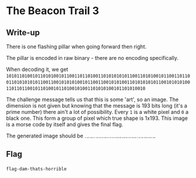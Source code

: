 # The Beacon Trail 3

## Write-up

There is one flashing pillar when going forward then right.

The pillar is encoded in raw binary - there are no encoding specifically.

When decoding it, we get `1010110100101101010010110011011010011010101010110011010100101100110110011010101010110011001010101001011001100101010011010101010110010101010011011011001011010010110100101001101010100101101010010`

The challenge message tells us that this is some 'art', so an image. The dimension is not given but knowing that the message is 193 bits long (it's a prime number) there ain't a lot of possibility. Every `1` is a white pixel and `0` a black one. This form a group of pixel which true shape is 1x193. This image is a morse code by itself and gives the final flag.

The generated image should be ![this one](result.bmp)

## Flag

`flag-dam-thats-horrible`